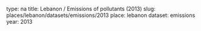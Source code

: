 type: na
title: Lebanon / Emissions of pollutants (2013)
slug: places/lebanon/datasets/emissions/2013
place: lebanon
dataset: emissions
year: 2013
